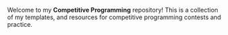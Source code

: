 Welcome to my **Competitive Programming** repository! 
This is a collection of my templates, and resources for competitive programming contests and practice.